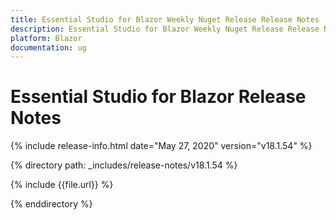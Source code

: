 ```yaml
---
title: Essential Studio for Blazor Weekly Nuget Release Release Notes  
description: Essential Studio for Blazor Weekly Nuget Release Release Notes  
platform: Blazor
documentation: ug
---
```


# Essential Studio for Blazor  Release Notes  

{% include release-info.html date="May 27, 2020"  version="v18.1.54" %} 

{% directory path: _includes/release-notes/v18.1.54 %}

{% include {{file.url}} %}

{% enddirectory %}

